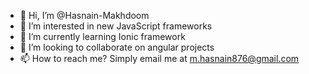 - 👋 Hi, I’m @Hasnain-Makhdoom
- 👀 I’m interested in new JavaScript frameworks
- 🌱 I’m currently learning Ionic framework
- 💞️ I’m looking to collaborate on angular projects
- 📫 How to reach me? Simply email me at m.hasnain876@gmail.com

<!---
Hasnain-Makhdoom/Hasnain-Makhdoom is a ✨ special ✨ repository because its `README.md` (this file) appears on your GitHub profile.
You can click the Preview link to take a look at your changes.
--->
